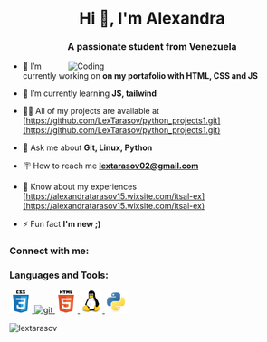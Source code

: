 <h1 align="center">Hi 👋, I'm Alexandra</h1>
<h3 align="center">A passionate student from Venezuela</h3>
<img align="right" alt="Coding" width="400" src="https://64.media.tumblr.com/533bcf9ea232dccc8dcd070b4d03d022/tumblr_prwyedU4el1tf04pfo1_640.gifv">

- 🔭 I’m currently working on **on my portafolio with HTML, CSS and JS**

- 🌱 I’m currently learning **JS, tailwind**

- 👨‍💻 All of my projects are available at [https://github.com/LexTarasov/python_projects1.git](https://github.com/LexTarasov/python_projects1.git)

- 💬 Ask me about **Git, Linux, Python**

- 🪧 How to reach me **lextarasov02@gmail.com**

- 📄 Know about my experiences [https://alexandratarasov15.wixsite.com/itsal-ex](https://alexandratarasov15.wixsite.com/itsal-ex)

- ⚡ Fun fact **I'm new ;)**

<h3 align="left">Connect with me:</h3>
<p align="left">
</p>

<h3 align="left">Languages and Tools:</h3>
<p align="left"> <a href="https://www.w3schools.com/css/" target="_blank" rel="noreferrer"> <img src="https://raw.githubusercontent.com/devicons/devicon/master/icons/css3/css3-original-wordmark.svg" alt="css3" width="40" height="40"/> </a> <a href="https://git-scm.com/" target="_blank" rel="noreferrer"> <img src="https://www.vectorlogo.zone/logos/git-scm/git-scm-icon.svg" alt="git" width="40" height="40"/> </a> <a href="https://www.w3.org/html/" target="_blank" rel="noreferrer"> <img src="https://raw.githubusercontent.com/devicons/devicon/master/icons/html5/html5-original-wordmark.svg" alt="html5" width="40" height="40"/> </a> <a href="https://www.linux.org/" target="_blank" rel="noreferrer"> <img src="https://raw.githubusercontent.com/devicons/devicon/master/icons/linux/linux-original.svg" alt="linux" width="40" height="40"/> </a> <a href="https://www.python.org" target="_blank" rel="noreferrer"> <img src="https://raw.githubusercontent.com/devicons/devicon/master/icons/python/python-original.svg" alt="python" width="40" height="40"/> </a> </p>

<p><img align="center" src="https://github-readme-stats.vercel.app/api/top-langs?username=lextarasov&show_icons=true&locale=en&layout=compact" alt="lextarasov" /></p>



